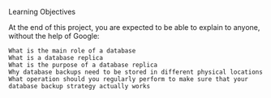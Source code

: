 Learning Objectives

At the end of this project, you are expected to be able to explain to anyone, without the help of Google:

    What is the main role of a database
    What is a database replica
    What is the purpose of a database replica
    Why database backups need to be stored in different physical locations
    What operation should you regularly perform to make sure that your database backup strategy actually works

